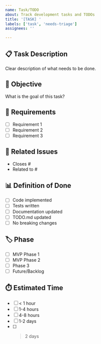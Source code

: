 ```yaml
---
name: Task/TODO
about: Track development tasks and TODOs
title: '[TASK] '
labels: ['task', 'needs-triage']
assignees: ''

---
```


## 📋 Task Description
Clear description of what needs to be done.

## 🎯 Objective
What is the goal of this task?

## 📝 Requirements
- [ ] Requirement 1
- [ ] Requirement 2
- [ ] Requirement 3

## 🔗 Related Issues
- Closes #
- Related to #

## 📊 Definition of Done
- [ ] Code implemented
- [ ] Tests written
- [ ] Documentation updated
- [ ] TODO.md updated
- [ ] No breaking changes

## 🏷️ Phase
- [ ] MVP Phase 1
- [ ] MVP Phase 2
- [ ] Phase 3
- [ ] Future/Backlog

## ⏱️ Estimated Time
- [ ] < 1 hour
- [ ] 1-4 hours
- [ ] 4-8 hours
- [ ] 1-2 days
- [ ] > 2 days